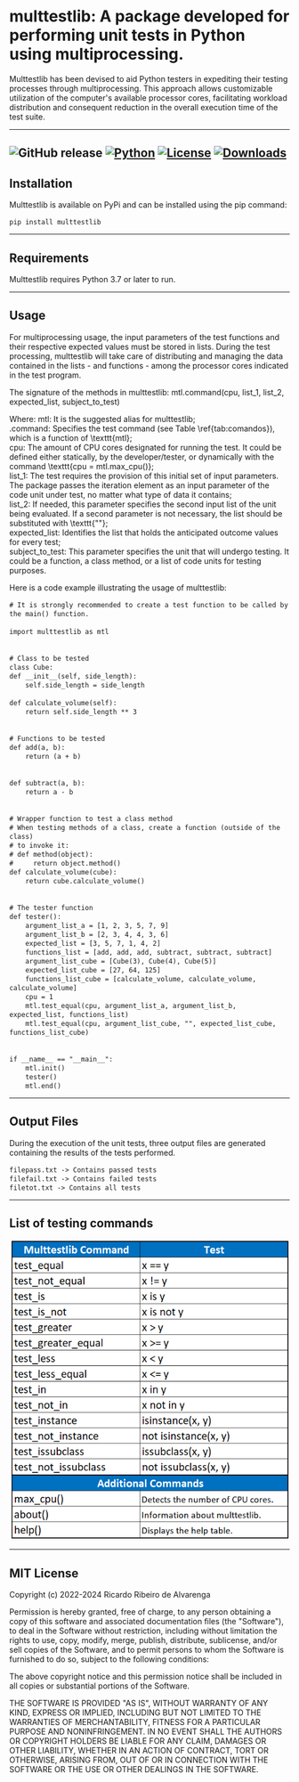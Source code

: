# multtestlib: A package developed for performing unit tests in Python using multiprocessing.

Multtestlib has been devised to aid Python testers in expediting their testing processes through multiprocessing. This approach allows customizable utilization of the computer's available processor cores, facilitating workload distribution and consequent reduction in the overall execution time of the test suite.

---
![GitHub release](https://img.shields.io/github/release/alvarengaricardo/multtestlib.svg) [![Python](https://img.shields.io/badge/Python-%3E%3D%203.7-blue.svg)](https://www.python.org/downloads/) [![License](https://img.shields.io/badge/License-MIT-blue.svg)](https://opensource.org/licenses/MIT) [![Downloads](https://pepy.tech/badge/multtestlib)](https://pepy.tech/project/multtestlib)
---

## Installation

Multtestlib is available on PyPi and can be installed using the pip command:
    
    pip install multtestlib

---

## Requirements

Multtestlib requires Python 3.7 or later to run.

---

## Usage

For multiprocessing usage, the input parameters of the test functions and their respective expected values must be stored in lists. During the test processing, multtestlib will take care of distributing and managing the data contained in the lists - and functions - among the processor cores indicated in the test program.

The signature of the methods in multtestlib: mtl.command(cpu, list_1, list_2, expected_list, subject_to_test)

Where:
    mtl: It is the suggested alias for multtestlib;  
    .command: Specifies the test command (see Table \ref{tab:comandos}), which is a function of \texttt{mtl};  
	cpu: The amount of CPU cores designated for running the test. It could be defined either statically, by the developer/tester, or dynamically with the command \texttt{cpu = mtl.max\_cpu()};  
	list_1: The test requires the provision of this initial set of input parameters. The package passes the iteration element as an input parameter of the code unit under test, no matter what type of data it contains;  
	list_2: If needed, this parameter specifies the second input list of the unit being evaluated. If a second parameter is not necessary, the list should be substituted with \texttt{""};  
	expected_list: Identifies the list that holds the anticipated outcome values for every test;  
	subject_to_test: This parameter specifies the unit that will undergo testing. It could be a function, a class method, or a list of code units for testing purposes.  

Here is a code example illustrating the usage of multtestlib:

    # It is strongly recommended to create a test function to be called by the main() function.
    
    import multtestlib as mtl


    # Class to be tested
    class Cube:
    def __init__(self, side_length):
        self.side_length = side_length

    def calculate_volume(self):
        return self.side_length ** 3


    # Functions to be tested
    def add(a, b):
        return (a + b)


    def subtract(a, b):
        return a - b


    # Wrapper function to test a class method
    # When testing methods of a class, create a function (outside of the class)
    # to invoke it:
    # def method(object):
    #     return object.method()
    def calculate_volume(cube):
        return cube.calculate_volume()


    # The tester function
    def tester():
        argument_list_a = [1, 2, 3, 5, 7, 9]
        argument_list_b = [2, 3, 4, 4, 3, 6]
        expected_list = [3, 5, 7, 1, 4, 2]
        functions_list = [add, add, add, subtract, subtract, subtract]
        argument_list_cube = [Cube(3), Cube(4), Cube(5)]
        expected_list_cube = [27, 64, 125]
        functions_list_cube = [calculate_volume, calculate_volume, calculate_volume]
        cpu = 1
        mtl.test_equal(cpu, argument_list_a, argument_list_b, expected_list, functions_list)
        mtl.test_equal(cpu, argument_list_cube, "", expected_list_cube, functions_list_cube)


    if __name__ == "__main__":
        mtl.init()
        tester()
        mtl.end()

---

## Output Files

During the execution of the unit tests, three output files are generated containing the results of the tests performed.

    filepass.txt -> Contains passed tests
    filefail.txt -> Contains failed tests
    filetot.txt -> Contains all tests

---

## List of testing commands

![table](https://github.com/alvarengaricardo/multtestlib/blob/main/table.png?raw=true.png)

---
## MIT License

Copyright (c) 2022-2024 Ricardo Ribeiro de Alvarenga

 Permission is hereby granted, free of charge, to any person obtaining a copy
 of this software and associated documentation files (the "Software"), to deal
 in the Software without restriction, including without limitation the rights
 to use, copy, modify, merge, publish, distribute, sublicense, and/or sell
 copies of the Software, and to permit persons to whom the Software is
 furnished to do so, subject to the following conditions:

 The above copyright notice and this permission notice shall be included in
 all copies or substantial portions of the Software.

 THE SOFTWARE IS PROVIDED "AS IS", WITHOUT WARRANTY OF ANY KIND, EXPRESS OR
 IMPLIED, INCLUDING BUT NOT LIMITED TO THE WARRANTIES OF MERCHANTABILITY,
 FITNESS FOR A PARTICULAR PURPOSE AND NONINFRINGEMENT. IN NO EVENT SHALL THE
 AUTHORS OR COPYRIGHT HOLDERS BE LIABLE FOR ANY CLAIM, DAMAGES OR OTHER
 LIABILITY, WHETHER IN AN ACTION OF CONTRACT, TORT OR OTHERWISE, ARISING FROM,
 OUT OF OR IN CONNECTION WITH THE SOFTWARE OR THE USE OR OTHER DEALINGS IN
 THE SOFTWARE.
